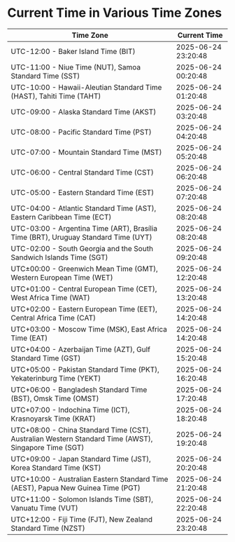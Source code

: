# Current Time in Various Time Zones

| Time Zone | Current Time |
|-----------|--------------|
| UTC-12:00 - Baker Island Time (BIT) | 2025-06-24 23:20:48 |
| UTC-11:00 - Niue Time (NUT), Samoa Standard Time (SST) | 2025-06-24 00:20:48 |
| UTC-10:00 - Hawaii-Aleutian Standard Time (HAST), Tahiti Time (TAHT) | 2025-06-24 01:20:48 |
| UTC-09:00 - Alaska Standard Time (AKST) | 2025-06-24 03:20:48 |
| UTC-08:00 - Pacific Standard Time (PST) | 2025-06-24 04:20:48 |
| UTC-07:00 - Mountain Standard Time (MST) | 2025-06-24 05:20:48 |
| UTC-06:00 - Central Standard Time (CST) | 2025-06-24 06:20:48 |
| UTC-05:00 - Eastern Standard Time (EST) | 2025-06-24 07:20:48 |
| UTC-04:00 - Atlantic Standard Time (AST), Eastern Caribbean Time (ECT) | 2025-06-24 08:20:48 |
| UTC-03:00 - Argentina Time (ART), Brasília Time (BRT), Uruguay Standard Time (UYT) | 2025-06-24 08:20:48 |
| UTC-02:00 - South Georgia and the South Sandwich Islands Time (SGT) | 2025-06-24 09:20:48 |
| UTC±00:00 - Greenwich Mean Time (GMT), Western European Time (WET) | 2025-06-24 12:20:48 |
| UTC+01:00 - Central European Time (CET), West Africa Time (WAT) | 2025-06-24 13:20:48 |
| UTC+02:00 - Eastern European Time (EET), Central Africa Time (CAT) | 2025-06-24 14:20:48 |
| UTC+03:00 - Moscow Time (MSK), East Africa Time (EAT) | 2025-06-24 14:20:48 |
| UTC+04:00 - Azerbaijan Time (AZT), Gulf Standard Time (GST) | 2025-06-24 15:20:48 |
| UTC+05:00 - Pakistan Standard Time (PKT), Yekaterinburg Time (YEKT) | 2025-06-24 16:20:48 |
| UTC+06:00 - Bangladesh Standard Time (BST), Omsk Time (OMST) | 2025-06-24 17:20:48 |
| UTC+07:00 - Indochina Time (ICT), Krasnoyarsk Time (KRAT) | 2025-06-24 18:20:48 |
| UTC+08:00 - China Standard Time (CST), Australian Western Standard Time (AWST), Singapore Time (SGT) | 2025-06-24 19:20:48 |
| UTC+09:00 - Japan Standard Time (JST), Korea Standard Time (KST) | 2025-06-24 20:20:48 |
| UTC+10:00 - Australian Eastern Standard Time (AEST), Papua New Guinea Time (PGT) | 2025-06-24 21:20:48 |
| UTC+11:00 - Solomon Islands Time (SBT), Vanuatu Time (VUT) | 2025-06-24 22:20:48 |
| UTC+12:00 - Fiji Time (FJT), New Zealand Standard Time (NZST) | 2025-06-24 23:20:48 |
